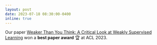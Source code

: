 ```yaml
---
layout: post
date: 2023-07-18 08:30:00-0400
inline: true
---
```


Our paper [Weaker Than You Think: A Critical Look at Weakly Supervised Learning](https://aclanthology.org/2023.acl-long.796/) won a **best paper award** :trophy: at ACL 2023.
